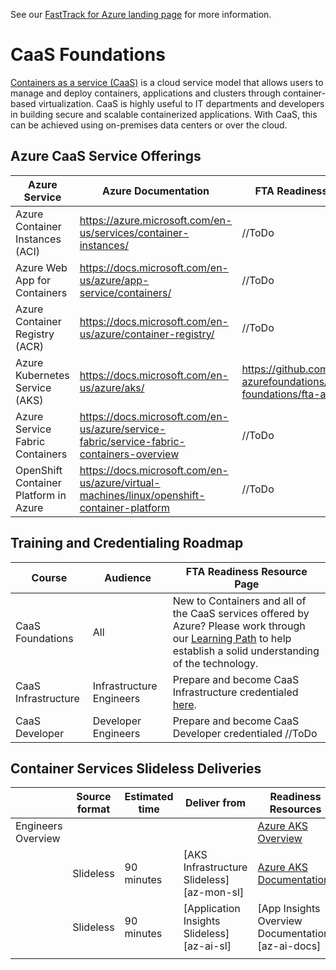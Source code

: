 
See our [FastTrack for Azure landing page](https://github.com/Azure/FastTrackForAzure) for more information.


# CaaS Foundations 
[Containers as a service (CaaS)](https://www.techopedia.com/definition/32444/containers-as-a-service-caas) is a cloud service model that allows users to manage and deploy containers, applications and clusters through container-based virtualization. CaaS is highly useful to IT departments and developers in building secure and scalable containerized applications. With CaaS, this can be achieved using on-premises data centers or over the cloud. 

## Azure CaaS Service Offerings
| Azure Service | Azure Documentation | FTA Readiness Resource Page |
| ------------- | ------------- | ------------- |
| Azure Container Instances (ACI) | https://azure.microsoft.com/en-us/services/container-instances/ | //ToDo  | 
| Azure Web App for Containers | https://docs.microsoft.com/en-us/azure/app-service/containers/ | //ToDo  | 
| Azure Container Registry (ACR) | https://docs.microsoft.com/en-us/azure/container-registry/ | //ToDo | 
| Azure Kubernetes Service (AKS) | https://docs.microsoft.com/en-us/azure/aks/ | https://github.com/Azure/fta-azurefoundations/blob/master/caas-foundations/fta-aks-resources.md | 
| Azure Service Fabric Containers | https://docs.microsoft.com/en-us/azure/service-fabric/service-fabric-containers-overview | //ToDo |
| OpenShift Container Platform in Azure | https://docs.microsoft.com/en-us/azure/virtual-machines/linux/openshift-container-platform | //ToDo |

## Training and Credentialing Roadmap
| Course | Audience | FTA Readiness Resource Page |
| ------------- | ------------- | ------------- |
| CaaS Foundations | All | New to Containers and all of the CaaS services offered by Azure? Please work through our [Learning Path](https://github.com/Azure/fta-azurefoundations/blob/master/caas-foundations/fta-caas-learning.md) to help establish a solid understanding of the technology.   |
| CaaS Infrastructure | Infrastructure Engineers | Prepare and become CaaS Infrastructure credentialed [here](https://github.com/Azure/fta-azurefoundations/blob/master/caas-foundations/caas-infra-credentialing.md).  |
| CaaS Developer | Developer Engineers | Prepare and become CaaS Developer credentialed //ToDo  |

## Container Services Slideless Deliveries
|                               | Source format     | Estimated time| Deliver from  | Readiness Resources |
| -------------                 | -------------     | ------------- | ------------- | ------------- |
| Engineers Overview            |                   |               |               | [Azure AKS Overview](https://docs.microsoft.com/en-us/azure/aks/intro-kubernetes)|
|                               | Slideless         | 90 minutes    | [AKS Infrastructure Slideless][az-mon-sl]|[Azure AKS Documentation](https://docs.microsoft.com/en-us/azure/aks/tutorial-kubernetes-deploy-cluster)|
|                               | Slideless         | 90 minutes    | [Application Insights Slideless][az-ai-sl]|[App Insights Overview Documentation][az-ai-docs]|
|                               |          |     | ||
